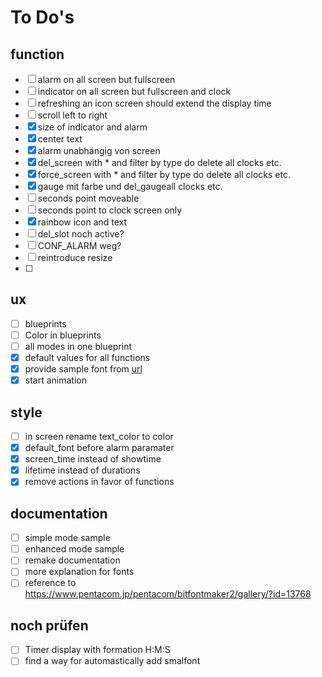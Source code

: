 # To Do's

## function

- [ ] alarm on all screen but fullscreen
- [ ] indicator on all screen but fullscreen and clock
- [ ] refreshing an icon screen should extend the display time
- [ ] scroll left to right
- [x] size of indicator and alarm
- [x] center text
- [x] alarm unabhängig von screen
- [x] del_screen with * and filter by type do delete all clocks etc.
- [x] force_screen with * and filter by type do delete all clocks etc.
- [x] gauge mit farbe und del_gaugeall clocks etc.
- [ ] seconds point moveable
- [ ] seconds point to clock screen only
- [x] rainbow icon and text
- [ ] del_slot noch active?
- [ ] CONF_ALARM weg?
- [ ] reintroduce resize
- [ ] 

## ux

- [ ] blueprints
- [ ] Color in blueprints
- [ ] all modes in one blueprint
- [x] default values for all functions
- [x] provide sample font from [url](https://www.pentacom.jp/pentacom/bitfontmaker2/)
- [x] start animation

## style

- [ ] in screen rename text_color to color
- [x] default_font before alarm paramater
- [x] screen_time instead of showtime
- [x] lifetime instead of durations
- [x] remove actions in favor of functions

## documentation

- [ ] simple mode sample
- [ ] enhanced mode sample
- [ ] remake documentation
- [ ] more explanation for fonts
- [ ] reference to https://www.pentacom.jp/pentacom/bitfontmaker2/gallery/?id=13768

## noch prüfen

- [ ] Timer display with formation H:M:S
- [ ] find a way for automastically add smalfont
